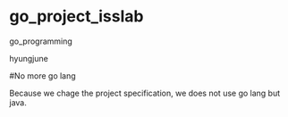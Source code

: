 # go_project_isslab
go_programming

hyungjune

#No more go lang

Because we chage the project specification, we does not use go lang but java.
